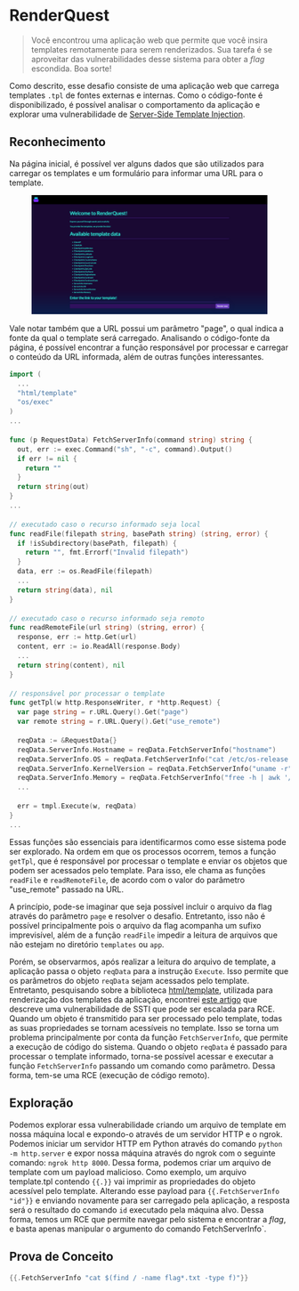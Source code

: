 # RenderQuest

> Você encontrou uma aplicação web que permite que você insira templates remotamente para serem renderizados. Sua tarefa é se aproveitar das vulnerabilidades desse sistema para obter a _flag_ escondida. Boa sorte!

Como descrito, esse desafio consiste de uma aplicação web que carrega templates `.tpl` de fontes externas e internas. Como o código-fonte é disponibilizado, é possível analisar o comportamento da aplicação e explorar uma vulnerabilidade de [Server-Side Template Injection](https://portswigger.net/web-security/server-side-template-injection).

## Reconhecimento

Na página inicial, é possível ver alguns dados que são utilizados para carregar os templates e um formulário para informar uma URL para o template.&#x20;

<figure><img src="../../../.gitbook/assets/ctfhtbchallengesrenderquestindex.png" alt="Página inicial da aplicação &#x22;RenderQuest&#x22;. Apresenta uma série de informações que podem ser consumidas através de um template TPL. Por fim, fornece um formulário com um campo que permite informar a URL por onde um template TPL pode ser acessado."><figcaption></figcaption></figure>

Vale notar também que a URL possui um parâmetro "page", o qual indica a fonte da qual o template será carregado. Analisando o código-fonte da página, é possível encontrar a função responsável por processar e carregar o conteúdo da URL informada, além de outras funções interessantes.

```go
import (
  ...
  "html/template"
  "os/exec"
)
...
 
func (p RequestData) FetchServerInfo(command string) string {
  out, err := exec.Command("sh", "-c", command).Output()
  if err != nil {
    return ""
  }
  return string(out)
}
...
 
// executado caso o recurso informado seja local
func readFile(filepath string, basePath string) (string, error) {
  if !isSubdirectory(basePath, filepath) {
    return "", fmt.Errorf("Invalid filepath")
  }
  data, err := os.ReadFile(filepath)
  ...
  return string(data), nil
}
 
// executado caso o recurso informado seja remoto
func readRemoteFile(url string) (string, error) {
  response, err := http.Get(url)
  content, err := io.ReadAll(response.Body)
  ...
  return string(content), nil
}
 
// responsável por processar o template
func getTpl(w http.ResponseWriter, r *http.Request) {
  var page string = r.URL.Query().Get("page")
  var remote string = r.URL.Query().Get("use_remote")
 
  reqData := &RequestData{}
  reqData.ServerInfo.Hostname = reqData.FetchServerInfo("hostname")
  reqData.ServerInfo.OS = reqData.FetchServerInfo("cat /etc/os-release | grep PRETTY_NAME | cut -d '\"' -f 2")
  reqData.ServerInfo.KernelVersion = reqData.FetchServerInfo("uname -r")
  reqData.ServerInfo.Memory = reqData.FetchServerInfo("free -h | awk '/^Mem/{print $2}'")
  ...
 
  err = tmpl.Execute(w, reqData)
}
...
```

Essas funções são essenciais para identificarmos como esse sistema pode ser explorado. Na ordem em que os processos ocorrem, temos a função `getTpl`, que é responsável por processar o template e enviar os objetos que podem ser acessados pelo template. Para isso, ele chama as funções `readFile` e `readRemoteFile`, de acordo com o valor do parâmetro "use\_remote" passado na URL.

A princípio, pode-se imaginar que seja possível incluir o arquivo da flag através do parâmetro `page` e resolver o desafio. Entretanto, isso não é possível principalmente pois o arquivo da flag acompanha um sufixo imprevisível, além de a função `readFile` impedir a leitura de arquivos que não estejam no diretório `templates` ou `app`.

Porém, se observarmos, após realizar a leitura do arquivo de template, a aplicação passa o objeto `reqData` para a instrução `Execute`. Isso permite que os parâmetros do objeto `reqData` sejam acessados pelo template. Entretanto, pesquisando sobre a biblioteca [html/template](https://pkg.go.dev/html/template), utilizada para renderização dos templates da aplicação, encontrei [este artigo](https://www.onsecurity.io/blog/go-ssti-method-research/) que descreve uma vulnerabilidade de SSTI que pode ser escalada para RCE. Quando um objeto é transmitido para ser processado pelo template, todas as suas propriedades se tornam acessíveis no template. Isso se torna um problema principalmente por conta da função `FetchServerInfo`, que permite a execução de código do sistema. Quando o objeto `reqData` é passado para processar o template informado, torna-se possível acessar e executar a função `FetchServerInfo` passando um comando como parâmetro. Dessa forma, tem-se uma RCE (execução de código remoto).

## Exploração

Podemos explorar essa vulnerabilidade criando um arquivo de template em nossa máquina local e expondo-o através de um servidor HTTP e o ngrok. Podemos iniciar um servidor HTTP em Python através do comando `python -m http.server` e expor nossa máquina através do ngrok com o seguinte comando: `ngrok http 8000`. Dessa forma, podemos criar um arquivo de template com um payload malicioso. Como exemplo, um arquivo template.tpl contendo `{{.}}` vai imprimir as propriedades do objeto acessível pelo template. Alterando esse payload para `{{.FetchServerInfo "id"}}` e enviando novamente para ser carregado pela aplicação, a resposta será o resultado do comando `id` executado pela máquina alvo. Dessa forma, temos um RCE que permite navegar pelo sistema e encontrar a _flag_, e basta apenas manipular o argumento do comando FetchServerInfo\`.

## Prova de Conceito

```go
{{.FetchServerInfo "cat $(find / -name flag*.txt -type f)"}}
```
